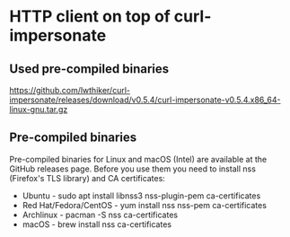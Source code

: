 # HTTP client on top of curl-impersonate

## Used pre-compiled binaries
https://github.com/lwthiker/curl-impersonate/releases/download/v0.5.4/curl-impersonate-v0.5.4.x86_64-linux-gnu.tar.gz

## Pre-compiled binaries 
Pre-compiled binaries for Linux and macOS (Intel) are available at the GitHub releases page.
Before you use them you need to install nss (Firefox's TLS library) and CA certificates:

* Ubuntu - sudo apt install libnss3 nss-plugin-pem ca-certificates
* Red Hat/Fedora/CentOS - yum install nss nss-pem ca-certificates
* Archlinux - pacman -S nss ca-certificates
* macOS - brew install nss ca-certificates


